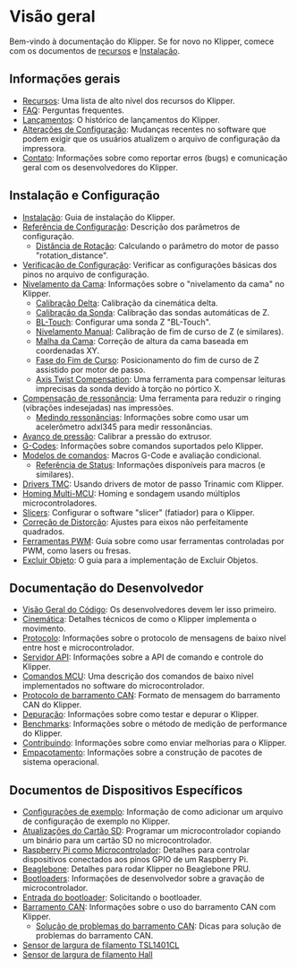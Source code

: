 # Visão geral

Bem-vindo à documentação do Klipper. Se for novo no Klipper, comece com os documentos de [recursos](Features.md) e [Instalação](Installation.md).

## Informações gerais

- [Recursos](Features.md): Uma lista de alto nível dos recursos do Klipper.
- [FAQ](FAQ.md): Perguntas frequentes.
- [Lançamentos](Releases.md): O histórico de lançamentos do Klipper.
- [Alterações de Configuração](Config_Changes.md): Mudanças recentes no software que podem exigir que os usuários atualizem o arquivo de configuração da impressora.
- [Contato](Contact.md): Informações sobre como reportar erros (bugs) e comunicação geral com os desenvolvedores do Klipper.

## Instalação e Configuração

- [Instalação](Installation.md): Guia de instalação do Klipper.
- [Referência de Configuração](Config_Reference.md): Descrição dos parâmetros de configuração.
   - [Distância de Rotação](Rotation_Distance.md): Calculando o parâmetro do motor de passo "rotation_distance".
- [Verificação de Configuração](Config_checks.md): Verificar as configurações básicas dos pinos no arquivo de configuração.
- [Nivelamento da Cama](Bed_Level.md): Informações sobre o "nivelamento da cama" no Klipper.
   - [Calibração Delta](Delta_Calibrate.md): Calibração da cinemática delta.
   - [Calibração da Sonda](Probe_Calibrate.md): Calibração das sondas automáticas de Z.
   - [BL-Touch](BLTouch.md): Configurar uma sonda Z "BL-Touch".
   - [Nivelamento Manual](Manual_Level.md): Calibração de fim de curso de Z (e similares).
   - [Malha da Cama](Bed_Mesh.md): Correção de altura da cama baseada em coordenadas XY.
   - [Fase do Fim de Curso](Endstop_Phase.md): Posicionamento do fim de curso de Z assistido por motor de passo.
   - [Axis Twist Compensation](Axis_Twist_Compensation.md): Uma ferramenta para compensar leituras imprecisas da sonda devido à torção no pórtico X.
- [Compensação de ressonância](Resonance_Compensation.md): Uma ferramenta para reduzir o ringing (vibrações indesejadas) nas impressões.
   - [Medindo ressonâncias](Measuring_Resonances.md): Informações sobre como usar um acelerômetro adxl345 para medir ressonâncias.
- [Avanço de pressão](Pressure_Advance.md): Calibrar a pressão do extrusor.
- [G-Codes](G-Codes.md): Informações sobre comandos suportados pelo Klipper.
- [Modelos de comandos](Command_Templates.md): Macros G-Code e avaliação condicional.
   - [Referência de Status](Status_Reference.md): Informações disponíveis para macros (e similares).
- [Drivers TMC](TMC_Drivers.md): Usando drivers de motor de passo Trinamic com Klipper.
- [Homing Multi-MCU](Multi_MCU_Homing.md): Homing e sondagem usando múltiplos microcontroladores.
- [Slicers](Slicers.md): Configurar o software "slicer" (fatiador) para o Klipper.
- [Correção de Distorção](Skew_Correction.md): Ajustes para eixos não perfeitamente quadrados.
- [Ferramentas PWM](Using_PWM_Tools.md): Guia sobre como usar ferramentas controladas por PWM, como lasers ou fresas.
- [Excluir Objeto](Exclude_Object.md): O guia para a implementação de Excluir Objetos.

## Documentação do Desenvolvedor

- [Visão Geral do Código](Code_Overview.md): Os desenvolvedores devem ler isso primeiro.
- [Cinemática](Kinematics.md): Detalhes técnicos de como o Klipper implementa o movimento.
- [Protocolo](Protocol.md): Informações sobre o protocolo de mensagens de baixo nível entre host e microcontrolador.
- [Servidor API](API_Server.md): Informações sobre a API de comando e controle do Klipper.
- [Comandos MCU](MCU_Commands.md): Uma descrição dos comandos de baixo nível implementados no software do microcontrolador.
- [Protocolo de barramento CAN](CANBUS_protocol.md): Formato de mensagem do barramento CAN do Klipper.
- [Depuração](Debugging.md): Informações sobre como testar e depurar o Klipper.
- [Benchmarks](Benchmarks.md): Informações sobre o método de medição de performance do Klipper.
- [Contribuindo](CONTRIBUTING.md): Informações sobre como enviar melhorias para o Klipper.
- [Empacotamento](Packaging.md): Informações sobre a construção de pacotes de sistema operacional.

## Documentos de Dispositivos Específicos

- [Configurações de exemplo](Example_Configs.md): Informação de como adicionar um arquivo de configuração de exemplo no Klipper.
- [Atualizações do Cartão SD](SDCard_Updates.md): Programar um microcontrolador copiando um binário para um cartão SD no microcontrolador.
- [Raspberry Pi como Microcontrolador](RPi_microcontroller.md): Detalhes para controlar dispositivos conectados aos pinos GPIO de um Raspberry Pi.
- [Beaglebone](Beaglebone.md): Detalhes para rodar Klipper no Beaglebone PRU.
- [Bootloaders](Bootloaders.md): Informações de desenvolvedor sobre a gravação de microcontrolador.
- [Entrada do bootloader](Bootloader_Entry.md): Solicitando o bootloader.
- [Barramento CAN](CANBUS.md): Informações sobre o uso do barramento CAN com Klipper.
   - [Solução de problemas do barramento CAN](CANBUS_Troubleshooting.md): Dicas para solução de problemas do barramento CAN.
- [Sensor de largura de filamento TSL1401CL](TSL1401CL_Filament_Width_Sensor.md)
- [Sensor de largura de filamento Hall](Hall_Filament_Width_Sensor.md)
